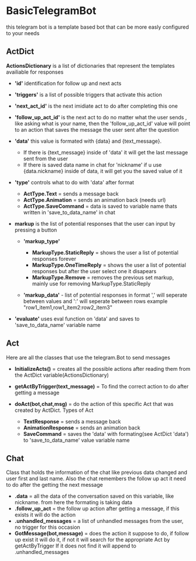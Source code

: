 # BasicTelegramBot

this telegram bot is a template based bot that can be more easly configured to your needs

## ActDict

**ActionsDictionary** is a list of dictionaries that represent the templates availiable for responses

- **'id'** identification for follow up and next acts
- **'triggers'** is a list of possible triggers that activate this action
- **'next_act_id'** is the next imidiate act to do after completing this one
- **'follow_up_act_id'** is the next act to do no matter what the user sends , like asking what is your name, then the 'follow_up_act_id' value will point to an action that saves the message the user sent after the question
- **'data'** this value is formated with {data} and {text_message}. 
	- If there is {text_message} inside of 'data' it will get the last message sent from the user
	- If there is saved data name in chat for 'nickname' if u use {data.nickname} inside of data, it will get you the saved value of it
- **'type'** controls what to do with 'data' after format
	- **ActType.Text**			= sends a message back
	- **ActType.Animation**		= sends an animation back (needs url)
	- **ActType.SaveCommand**	= data is saved to variable name thats written in 'save_to_data_name' in chat

- **markup** is the list of potential responses that the user can input by pressing a button
	- **'markup_type'**
		- **MarkupType.StaticReply** 	= shows the user a list of potential responses forever
		- **MarkupType.OneTimeReply**	= shows the user a list of potential responses but after the user select one it disapears
		- **MarkupType.Remove**			= removes the previous set markup, mainly use for removing MarkupType.StaticReply
				
	- **'markup_data'**	- list of potential responses in format ',' will seperate between values and ':' will seperate between rows example "row1_item1,row1_item2:row2_item3"

- **'evaluate'** uses eval function on 'data' and saves to 'save_to_data_name' variable name



## Act

Here are all the classes that use the telegram.Bot to send messages

- **InitializeActs()** = creates all the possible actions after reading them from the ActDict variable(ActionsDictionary)

- **getActByTrigger(text_message)** = To find the correct action to do after getting a message

- **doAct(bot,chat,msg)** = do the action of this specific Act that was created by ActDict. 
Types of Act
	- **TextResponse** = sends a message back
	- **AnimationResponse** = sends an animation back
	- **SaveCommand** = saves the 'data' with formating(see ActDict 'data') to 'save_to_data_name' value variable name

## Chat
Class that holds the information of the chat like previous data changed and user first and last name.
Also the chat remembers the follow up act it need to do after the getting the next message

- **.data** = all the data of the conversation saved on this variable, like nickname. from here the formating is taking data
- **.follow_up_act** = the follow up action after getting a message, if this exists it will do the action
- **.unhandled_messages** = a list of unhandled messages from the user, no trigger for this occasion
- **GotMessage(bot,message)** = does the action it suppose to do, if follow up exist it will do it, if not it will search for the appropriate Act by getActByTrigger
If it does not find it will append to .unhandled_messages



